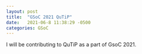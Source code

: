 ```yaml
---
layout: post
title:  "GSoC 2021 QuTiP"
date:   2021-06-8 11:38:29 -0500
categories: GSoC
---
```

I will be contributing to QuTiP as a part of GsoC 2021.

